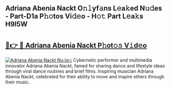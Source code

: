 ## Adriana Abenia Nackt O𝚗𝚕yf𝚊ns L𝚎a𝚔ed N𝚞𝚍es - Part-D1a P𝚑𝚘tos Vi𝚍𝚎o - H𝚘𝚝 Part L𝚎a𝚔s H9l5W

# <h2><a href="http://kf61bi.oniu.top/?m=Adriana+Abenia+Nackt">🔗👉 🔴 Adriana Abenia Nackt P𝚑ot𝚘𝚜 V𝚒d𝚎o</a></h2>

[![Adriana Abenia Nackt Nu𝚍e𝚜](https://i.imgur.com/0qMVB7G.gif)](http://kf61bi.oniu.top/?m=Adriana+Abenia+Nackt)
Cybernetic performer and multimedia innovator Adriana Abenia Nackt, famed for sharing dance and lifestyle ideas through viral dance routines and brief films. Inspiring musician Adriana Abenia Nackt, celebrated for their ability to move and inspire others through their music.  
